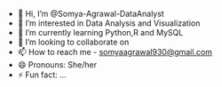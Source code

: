 - 👋 Hi, I’m @Somya-Agrawal-DataAnalyst
- 👀 I’m interested in Data Analysis and Visualization
- 🌱 I’m currently learning Python,R and MySQL
- 💞️ I’m looking to collaborate on 
- 📫 How to reach me - somyaagrawal930@gmail.com
- 😄 Pronouns: She/her
- ⚡ Fun fact: ...

<!---
Somya-Agrawal-DataAnalyst/Somya-Agrawal-DataAnalyst is a ✨ special ✨ repository because its `README.md` (this file) appears on your GitHub profile.
You can click the Preview link to take a look at your changes.
--->
